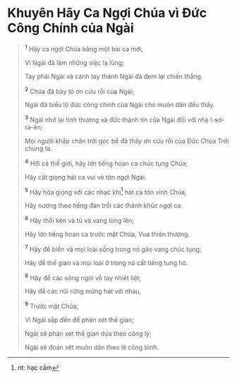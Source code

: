 # Khuyên Hãy Ca Ngợi Chúa vì Ðức Công Chính của Ngài

> <sup><b>1</b></sup> Hãy ca ngợi Chúa bằng một bài ca mới,
> 
> Vì Ngài đã làm những việc lạ lùng;
> 
> Tay phải Ngài và cánh tay thánh Ngài đã đem lại chiến thắng.
>
> <sup><b>2</b></sup> Chúa đã bày tỏ ơn cứu rỗi của Ngài;
> 
> Ngài đã biểu lộ đức công chính của Ngài cho muôn dân đều thấy.
> 
> <sup><b>3</b></sup> Ngài nhớ lại tình thương và đức thành tín của Ngài đối với nhà I-sơ-ra-ên;
> 
> Mọi người khắp chân trời góc bể đã thấy ơn cứu rỗi của Ðức Chúa Trời chúng ta.
>
> <sup><b>4</b></sup> Hỡi cả thế giới, hãy lớn tiếng hoan ca chúc tụng Chúa;
> 
> Hãy cất giọng hát ca vui vẻ tôn ngợi Ngài.
> 
> <sup><b>5</b></sup> Hãy hòa giọng với các nhạc khí[^1-7f0a65b3-fa52-4cfe-910b-4550bf35abdf] hát ca tôn vinh Chúa;
> 
> Hãy nương theo tiếng đàn trỗi các thánh khúc ngợi ca.
> 
> <sup><b>6</b></sup> Hãy thổi kèn và tù và vang lừng lên;
> 
> Hãy lớn tiếng hoan ca trước mặt Chúa, Vua thiên thượng.
>
> <sup><b>7</b></sup> Hãy để biển và mọi loài sống trong nó gào vang chúc tụng;
> 
> Hãy để thế gian và mọi loài ở trong nó cất tiếng tung hô.
> 
> <sup><b>8</b></sup> Hãy để các sông ngòi vỗ tay nhiệt liệt;
> 
> Hãy để các núi rừng mừng hát với nhau,
> 
> <sup><b>9</b></sup> Trước mặt Chúa;
> 
> Vì Ngài sắp đến để phán xét thế gian;
> 
> Ngài sẽ phán xét thế gian dựa theo công lý;
> 
> Ngài sẽ đoán xét muôn dân theo lẽ công bình.

[^1-7f0a65b3-fa52-4cfe-910b-4550bf35abdf]: nt: hạc cầm